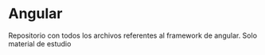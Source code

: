 # Angular
Repositorio con todos los archivos referentes al framework de angular. Solo material de estudio
